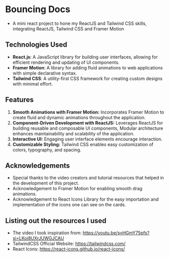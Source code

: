 # Bouncing Docs

  * A mini react project to hone my ReactJS and Tailwind CSS skills, integrating ReactJS, Tailwind CSS and Framer Motion

## Technologies Used

 - **React.js**: A JavaScript library for building user interfaces, allowing for efficient rendering and updating of UI components.
 - **Framer Motion**: A library for adding fluid animations to web applications with simple declarative syntax.
 - **Tailwind CSS**: A utility-first CSS framework for creating custom designs with minimal effort.

## Features

1. **Smooth Animations with Framer Motion:** Incorporates Framer Motion to create fluid and dynamic animations throughout the application.
2. **Component-Driven Development with ReactJS:** Leverages ReactJS for building reusable and composable UI components, Modular architecture enhances maintainability and scalability of the application.
3. **Interactive UI:** Engaging user interface elements encourage interaction.
4. **Customizable Styling:** Tailwind CSS enables easy customization of colors, typography, and spacing.

## Acknowledgements

  * Special thanks to the video creators and tutorial resources that helped in the development of this project.
  * Acknowledgement to Framer Motion for enabling smooth drag animations.
  * Acknowledgement to React Icons Library for the easy importation and implementation of the icons one can see on the cards.
    
## Listing out the resources I used

  * The video I took inspiration from:  https://youtu.be/syHGmY75pfs?si=LKoi8UXrJUWGJCAU
  * TailwindCSS Official Website: https://tailwindcss.com/
  * React Icons: https://react-icons.github.io/react-icons/


